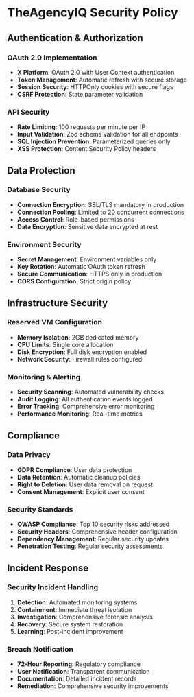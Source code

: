# TheAgencyIQ Security Policy

## Authentication & Authorization

### OAuth 2.0 Implementation
- **X Platform**: OAuth 2.0 with User Context authentication
- **Token Management**: Automatic refresh with secure storage
- **Session Security**: HTTPOnly cookies with secure flags
- **CSRF Protection**: State parameter validation

### API Security
- **Rate Limiting**: 100 requests per minute per IP
- **Input Validation**: Zod schema validation for all endpoints
- **SQL Injection Prevention**: Parameterized queries only
- **XSS Protection**: Content Security Policy headers

## Data Protection

### Database Security
- **Connection Encryption**: SSL/TLS mandatory in production
- **Connection Pooling**: Limited to 20 concurrent connections
- **Access Control**: Role-based permissions
- **Data Encryption**: Sensitive data encrypted at rest

### Environment Security
- **Secret Management**: Environment variables only
- **Key Rotation**: Automatic OAuth token refresh
- **Secure Communication**: HTTPS only in production
- **CORS Configuration**: Strict origin policy

## Infrastructure Security

### Reserved VM Configuration
- **Memory Isolation**: 2GB dedicated memory
- **CPU Limits**: Single core allocation
- **Disk Encryption**: Full disk encryption enabled
- **Network Security**: Firewall rules configured

### Monitoring & Alerting
- **Security Scanning**: Automated vulnerability checks
- **Audit Logging**: All authentication events logged
- **Error Tracking**: Comprehensive error monitoring
- **Performance Monitoring**: Real-time metrics

## Compliance

### Data Privacy
- **GDPR Compliance**: User data protection
- **Data Retention**: Automatic cleanup policies
- **Right to Deletion**: User data removal on request
- **Consent Management**: Explicit user consent

### Security Standards
- **OWASP Compliance**: Top 10 security risks addressed
- **Security Headers**: Comprehensive header configuration
- **Dependency Management**: Regular security updates
- **Penetration Testing**: Regular security assessments

## Incident Response

### Security Incident Handling
1. **Detection**: Automated monitoring systems
2. **Containment**: Immediate threat isolation
3. **Investigation**: Comprehensive forensic analysis
4. **Recovery**: Secure system restoration
5. **Learning**: Post-incident improvement

### Breach Notification
- **72-Hour Reporting**: Regulatory compliance
- **User Notification**: Transparent communication
- **Documentation**: Detailed incident records
- **Remediation**: Comprehensive security improvements